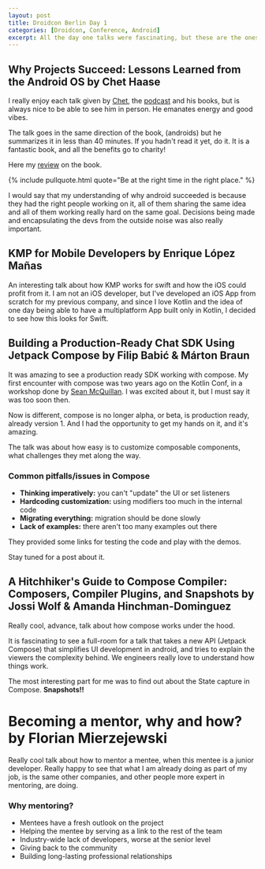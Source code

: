 ```yaml
---
layout: post
title: Droidcon Berlin Day 1
categories: [Droidcon, Conference, Android]
excerpt: All the day one talks were fascinating, but these are the ones I most liked.
---
```


## Why Projects Succeed: Lessons Learned from the Android OS by Chet Haase

I really enjoy each talk given by [Chet](https://twitter.com/chethaase), the [podcast](http://androidbackstage.blogspot.com/) and his books, but is always nice to be able to see him in person. He emanates energy and good vibes.

The talk goes in the same direction of the book, (androids) but he summarizes it in less than 40 minutes. If you hadn't read it yet, do it. It is a fantastic book, and all the benefits go to charity!

Here my [review](https://kuruchy.github.io/androids-review/) on the book. 

{% include pullquote.html quote="Be at the right time in the right place." %}

I would say that my understanding of why android succeeded is because they had the right people working on it, all of them sharing the same idea and all of them working really hard on the same goal. Decisions being made and encapsulating the devs from the outside noise was also really important.

## KMP for Mobile Developers by Enrique López Mañas

An interesting talk about how KMP works for swift and how the iOS could profit from it. I am not an iOS developer, but I've developed an iOS App from scratch for my previous company, and since I love Kotlin and the idea of one day being able to have a multiplatform App built only in Kotlin, I decided to see how this looks for Swift.

## Building a Production-Ready Chat SDK Using Jetpack Compose by Filip Babić & Márton Braun

It was amazing to see a production ready SDK working with compose. My first encounter with compose was two years ago on the Kotlin Conf, in a workshop done by [Sean McQuillan](https://twitter.com/objcode). I was excited about it, but I must say it was too soon then. 

Now is different, compose is no longer alpha, or beta, is production ready, already version 1. And I had the opportunity to get my hands on it, and it's amazing.

The talk was about how easy is to customize composable components, what challenges they met along the way.

### Common pitfalls/issues in Compose
- **Thinking imperatively:** you can't "update" the UI or set listeners
- **Hardcoding customization:** using modifiers too much in the internal code
- **Migrating everything:** migration should be done slowly
- **Lack of examples:** there aren't too many examples out there

They provided some links for testing the code and play with the demos. 

Stay tuned for a post about it.

## A Hitchhiker's Guide to Compose Compiler: Composers, Compiler Plugins, and Snapshots by Jossi Wolf & Amanda Hinchman-Dominguez

Really cool, advance, talk about how compose works under the hood. 

It is fascinating to see a full-room for a talk that takes a new API (Jetpack Compose) that simplifies UI development in android, and tries to explain the viewers the complexity behind. We engineers really love to understand how things work.

The most interesting part for me was to find out about the State capture in Compose. **Snapshots!!**

# Becoming a mentor, why and how? by Florian Mierzejewski

Really cool talk about how to mentor a mentee, when this mentee is a junior developer. Really happy to see that what I am already doing as part of my job, is the same other companies, and other people more expert in mentoring, are doing.

### Why mentoring?
- Mentees have a fresh outlook on the project
- Helping the mentee by serving as a link to the rest of the team
- Industry-wide lack of developers, worse at the senior level
- Giving back to the community
- Building long-lasting professional relationships